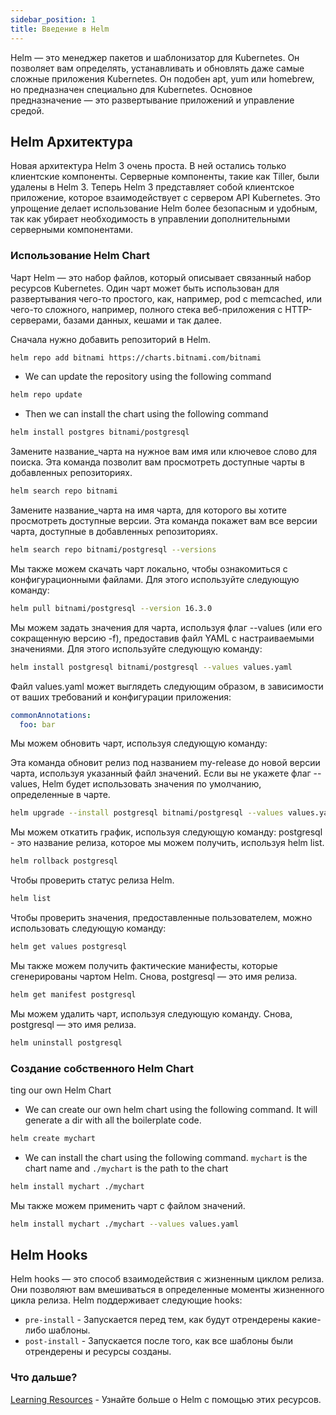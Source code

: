 ```yaml
---
sidebar_position: 1
title: Введение в Helm
---
```


Helm — это менеджер пакетов и шаблонизатор для Kubernetes. Он позволяет вам определять, устанавливать и обновлять даже самые сложные приложения Kubernetes. Он подобен apt, yum или homebrew, но предназначен специально для Kubernetes. Основное предназначение — это развертывание приложений и управление средой.

## Helm Архитектура

Новая архитектура Helm 3 очень проста. В ней остались только клиентские компоненты. Серверные компоненты, такие как Tiller, были удалены в Helm 3. Теперь Helm 3 представляет собой клиентское приложение, которое взаимодействует с сервером API Kubernetes. Это упрощение делает использование Helm более безопасным и удобным, так как убирает необходимость в управлении дополнительными серверными компонентами.

### Использование Helm Chart

Чарт Helm — это набор файлов, который описывает связанный набор ресурсов Kubernetes. Один чарт может быть использован для развертывания чего-то простого, как, например, pod с memcached, или чего-то сложного, например, полного стека веб-приложения с HTTP-серверами, базами данных, кешами и так далее.

Сначала нужно добавить репозиторий в Helm.

```bash
helm repo add bitnami https://charts.bitnami.com/bitnami
```

- We can update the repository using the following command

```bash
helm repo update
```

- Then we can install the chart using the following command

```bash
helm install postgres bitnami/postgresql
```

Замените название_чарта на нужное вам имя или ключевое слово для поиска. Эта команда позволит вам просмотреть доступные чарты в добавленных репозиториях.

```bash
helm search repo bitnami
```

Замените название_чарта на имя чарта, для которого вы хотите просмотреть доступные версии. Эта команда покажет вам все версии чарта, доступные в добавленных репозиториях.

```bash
helm search repo bitnami/postgresql --versions
```

Мы также можем скачать чарт локально, чтобы ознакомиться с конфигурационными файлами. Для этого используйте следующую команду:

```bash
helm pull bitnami/postgresql --version 16.3.0
```

Мы можем задать значения для чарта, используя флаг --values (или его сокращенную версию -f), предоставив файл YAML с настраиваемыми значениями. Для этого используйте следующую команду:

```bash
helm install postgresql bitnami/postgresql --values values.yaml
```

Файл values.yaml может выглядеть следующим образом, в зависимости от ваших требований и конфигурации приложения:

```yaml
commonAnnotations:
  foo: bar
```

Мы можем обновить чарт, используя следующую команду:

Эта команда обновит релиз под названием my-release до новой версии чарта, используя указанный файл значений. Если вы не укажете флаг --values, Helm будет использовать значения по умолчанию, определенные в чарте.

```bash
helm upgrade --install postgresql bitnami/postgresql --values values.yaml --version=16.4.0 --namespace=my-namespace
```

Мы можем откатить график, используя следующую команду: postgresql - это название релиза, которое мы можем получить, используя helm list.

```bash
helm rollback postgresql
```

Чтобы проверить статус релиза Helm.

```bash
helm list
```

Чтобы проверить значения, предоставленные пользователем, можно использовать следующую команду:

```bash
helm get values postgresql
```

Мы также можем получить фактические манифесты, которые сгенерированы чартом Helm. Снова, postgresql — это имя релиза.

```bash
helm get manifest postgresql
```

Мы можем удалить чарт, используя следующую команду. Снова, postgresql — это имя релиза.

```bash
helm uninstall postgresql
```

### Создание собственного Helm Chart

ting our own Helm Chart

- We can create our own helm chart using the following command. It will generate a dir with all the boilerplate code.

```bash
helm create mychart
```

- We can install the chart using the following command. `mychart` is the chart name and `./mychart` is the path to the chart

```bash
helm install mychart ./mychart
```

Мы также можем применить чарт с файлом значений.

```bash
helm install mychart ./mychart --values values.yaml
```

## Helm Hooks

Helm hooks — это способ взаимодействия с жизненным циклом релиза. Они позволяют вам вмешиваться в определенные моменты жизненного цикла релиза. Helm поддерживает следующие hooks:

- `pre-install` - Запускается перед тем, как будут отрендерены какие-либо шаблоны.
- `post-install` - Запускается после того, как все шаблоны были отрендерены и ресурсы созданы.

### Что дальше?

[Learning Resources](./learning-resources.md) - Узнайте больше о Helm с помощью этих ресурсов.
